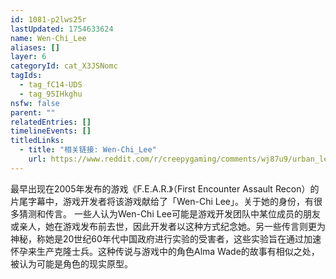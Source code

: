 ```yaml
---
id: 1081-p2lws25r
lastUpdated: 1754633624
name: Wen-Chi_Lee
aliases: []
layer: 6
categoryId: cat_X3JSNomc
tagIds:
  - tag_fC14-UDS
  - tag_95IHkghu
nsfw: false
parent: ""
relatedEntries: []
timelineEvents: []
titledLinks:
  - title: "相关链接: Wen-Chi_Lee"
    url: https://www.reddit.com/r/creepygaming/comments/wj87u9/urban_legend_of_wenchi_lee_mentioned_in_fear_2005/
---
```


最早出现在2005年发布的游戏《F.E.A.R.》（First Encounter Assault Recon）的片尾字幕中，游戏开发者将该游戏献给了「Wen-Chi Lee」。关于她的身份，有很多猜测和传言。 一些人认为Wen-Chi Lee可能是游戏开发团队中某位成员的朋友或亲人，她在游戏发布前去世，因此开发者以这种方式纪念她。另一些传言则更为神秘，称她是20世纪60年代中国政府进行实验的受害者，这些实验旨在通过加速怀孕来生产克隆士兵。这种传说与游戏中的角色Alma Wade的故事有相似之处，被认为可能是角色的现实原型。